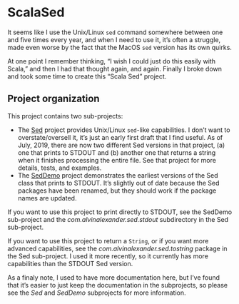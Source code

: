 # ScalaSed

It seems like I use the Unix/Linux `sed` command somewhere between one and five times every year, and when I need to use it, it’s often a struggle, made even worse by the fact that the MacOS `sed` version has its own quirks.

At one point I remember thinking, “I wish I could just do this easily with Scala,” and then I had that thought again, and again. Finally I broke down and took some time to create this “Scala Sed” project.


## Project organization

This project contains two sub-projects:

- The [Sed](Sed) project provides Unix/Linux `sed`-like capabilities. I don’t want to overstate/oversell it, it’s just an early first draft that I find useful. As of July, 2019, there are now two different Sed versions in that project, (a) one that prints to STDOUT and (b) another one that returns a string when it finishes processing the entire file. See that project for more details, tests, and examples.
- The [SedDemo](SedDemo) project demonstrates the earliest versions of the Sed class that prints to STDOUT. It’s slightly out of date because the Sed packages have been renamed, but they should work if the package names are updated.

If you want to use this project to print directly to STDOUT, see the SedDemo sub-project and the _com.alvinalexander.sed.stdout_ subdirectory in the Sed sub-project.

If you want to use this project to return a `String`, or if you want more advanced capabilities, see the _com.alvinalexander.sed.tostring_ package in the Sed sub-project. I used it more recently, so it currently has more capabilities than the STDOUT Sed version.

As a finaly note, I used to have more documentation here, but I’ve found that it’s easier to just keep the documentation in the subprojects, so please see the _Sed_ and _SedDemo_ subprojects for more information.



